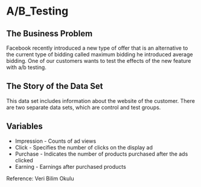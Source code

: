 # A/B_Testing

## The Business Problem
Facebook recently introduced a new type of offer that is an alternative to the current type of bidding called maximum bidding he introduced average bidding. One of our customers wants to test the effects of the new feature with a/b testing.

## The Story of the Data Set
This data set includes information about the website of the customer.
There are two separate data sets, which are control and test groups.

## Variables
* Impression - Counts of ad views 
* Click - Specifies the number of clicks on the display ad
* Purchase - Indicates the number of products purchased after the ads clicked
* Earning - Earnings after purchased products

Reference: Veri Bilim Okulu
